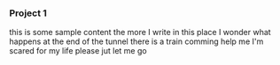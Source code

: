 ### Project 1

this is some sample content the more I write in this place I wonder what happens at the end of the tunnel there is a train comming help me I'm scared for my life please jut let me go
